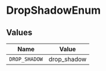 # DropShadowEnum


## Values

| Name          | Value         |
| ------------- | ------------- |
| `DROP_SHADOW` | drop_shadow   |